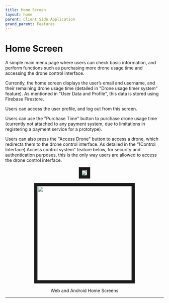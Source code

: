 ```yaml
---
title: Home Screen
layout: home
parent: Client Side Application
grand_parent: Features
---
```

# Home Screen

A simple main menu page where users can check basic information, and perform functions such as purchasing more drone usage time and accessing the drone control interface.   
  
Currently, the home screen displays the user’s email and username, and their remaining drone usage time (detailed in “Drone usage timer system” feature). As mentioned in "User Data and Profile", this data is stored using Firebase Firestore.  

Users can access the user profile, and log out from this screen.  
  
Users can use the "Purchase Time" button to purchase drone usage time (currently not attached to any payment system, due to limitations in registering a payment service for a prototype).   
  
Users can also press the "Access Drone" button to access a drone, which redirects them to the drone control interface. As detailed in the “(Control Interface) Access control system” feature below, for security and authentication purposes, this is the only way users are allowed to access the drone control interface.  
  
<p align="center">
<img src="https://github.com/user-attachments/assets/aa95c101-5d60-48d5-8bce-bdaebe01b504" border="10"/>  
</p>
<p align="center">
<img src="https://github.com/user-attachments/assets/b4464dfc-e8d8-42f7-ba02-5b3bbbda27e7" border="10" width="300"/>  
</p>
<p align="center">
Web and Android Home Screens
</p>

----

[Just the Docs]: https://just-the-docs.github.io/just-the-docs/
[GitHub Pages]: https://docs.github.com/en/pages
[README]: https://github.com/just-the-docs/just-the-docs-template/blob/main/README.md
[Jekyll]: https://jekyllrb.com
[GitHub Pages / Actions workflow]: https://github.blog/changelog/2022-07-27-github-pages-custom-github-actions-workflows-beta/
[use this template]: https://github.com/just-the-docs/just-the-docs-template/generate
